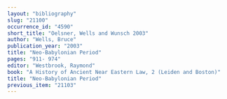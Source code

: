 ```yaml
---
layout: "bibliography"
slug: "21100"
occurrence_id: "4590"
short_title: "Oelsner, Wells and Wunsch 2003"
author: "Wells, Bruce"
publication_year: "2003"
title: "Neo-Babylonian Period"
pages: "911- 974"
editor: "Westbrook, Raymond"
book: "A History of Ancient Near Eastern Law, 2 (Leiden and Boston)"
title: "Neo-Babylonian Period"
previous_item: "21103"
---
```


